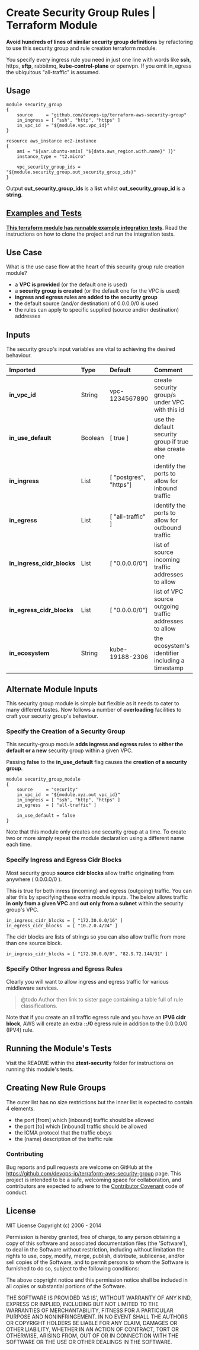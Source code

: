 
# Create Security Group Rules | Terraform Module

**Avoid hundreds of lines of similar security group definitions** by refactoring to use this security group and rule creation terraform module.

You specify every ingress rule you need in just one line with words like **ssh**, https, **sftp**, rabbitmq, **kube-control-plane** or openvpn. If you omit in_egress the ubiquitous "all-traffic" is assumed.

## Usage

    module security_group
    {
        source     = "github.com/devops-ip/terraform-aws-security-group"
        in_ingress = [ "ssh", "http", "https" ]
        in_vpc_id  = "${module.vpc.vpc_id}"
    }

    resource aws_instance ec2-instance
    {
        ami = "${var.ubuntu-amis[ "${data.aws_region.with.name}" ]}"
        instance_type = "t2.micro"

        vpc_security_group_ids = "${module.security_group.out_security_group_ids}"
    }

Output **out_security_group_ids** is a **list** whilst **out_security_group_id** is a **string**.

## [Examples and Tests](test-security.group)

**[This terraform module has runnable example integration tests](test-security.group)**. Read the instructions on how to clone the project and run the integration tests.


## Use Case

What is the use case flow at the heart of this security group rule creation module?

- a **VPC is provided** (or the default one is used)
- a **security group is created** (or the default one for the VPC is used)
- **ingress and egress rules are added to the security group**
- the default source (and/or destination) of 0.0.0.0/0 is used
- the rules can apply to specific supplied (source and/or destination) addresses


## Inputs

The security group's input variables are vital to achieving the desired behaviour.

| Imported | Type | Default | Comment |
|:-------- |:---- |:------- |:------- |
**in_vpc_id** | String | vpc-1234567890 | create security group/s under VPC with this id
**in_use_default** | Boolean | [ true ] | use the default security group if true else create one
**in_ingress** | List | [ "postgres", "https"] | identify the ports to allow for inbound traffic
**in_egress** | List | [ "all-traffic" ] | identify the ports to allow for outbound traffic
**in_ingress_cidr_blocks** | List | [ "0.0.0.0/0"] | list of source incoming traffic addresses to allow
**in_egress_cidr_blocks** | List | [ "0.0.0.0/0"] | list of VPC source outgoing traffic addresses to allow
**in_ecosystem** | String | kube-19188-2306 | the ecosystem's identifier including a timestamp

## Alternate Module Inputs

This security group module is simple but flexible as it needs to cater to many different tastes. Now follows a number of **overloading** facilities to craft your security group's behaviour.

### Specify the Creation of a Security Group
This security-group module **adds ingress and egress rules** to **either the default or a new** security group within a given VPC.


Passing **false** to the **in_use_default** flag causes the **creation of a security group**.

    module security_group_module
    {
        source     = "security"
        in_vpc_id  = "${module.xyz.out_vpc_id}"
        in_ingress = [ "ssh", "http", "https" ]
        in_egress  = [ "all-traffic" ]

        in_use_default = false
    }

Note that this module only creates one security group at a time. To create two or more simply repeat the module declaration using a different name each time.

### Specify Ingress and Egress Cidr Blocks

Most security group **source cidr blocks** allow traffic originating from anywhere ( 0.0.0.0/0 ).

This is true for both inress (incoming) and egress (outgoing) traffic. You can alter this by specifying these extra module inputs. The below allows traffic **in only from a given VPC** and **out only from a subnet** within the security group's VPC.

    in_ingress_cidr_blocks = [ "172.30.0.0/16" ]
    in_egress_cidr_blocks  = [ "10.2.0.4/24" ]

The cidr blocks are lists of strings so you can also allow traffic from more than one source block.

    in_ingress_cidr_blocks = [ "172.30.0.0/0", "82.9.72.144/31" ]

### Specify Other Ingress and Egress Rules

Clearly you will want to allow ingress and egress traffic for various middleware services.

> @todo Author then link to sister page containing a table full of rule classifications.

Note that if you create an all traffic egress rule and you have an **IPV6 cidr block**, AWS will create an extra **::/0** egress rule in addition to the 0.0.0.0/0 (IPV4) rule.

## Running the Module's Tests

Visit the README within the **ztest-security** folder for instructions on running this module's tests.

## Creating New Rule Groups

The outer list has no size restrictions but the inner list is expected to contain 4 elements.

- the port [from] which [inbound] traffic should be allowed
- the port [to] which [inbound] traffic should be allowed
- the ICMA protocol that the traffic obeys
- the (name) description of the traffic rule

### Contributing

Bug reports and pull requests are welcome on GitHub at the https://github.com/devops-ip/terraform-aws-security-group page. This project is intended to be a safe, welcoming space for collaboration, and contributors are expected to adhere to the [Contributor Covenant](http://contributor-covenant.org) code of conduct.

License
-------

MIT License
Copyright (c) 2006 - 2014

Permission is hereby granted, free of charge, to any person obtaining
a copy of this software and associated documentation files (the
'Software'), to deal in the Software without restriction, including
without limitation the rights to use, copy, modify, merge, publish,
distribute, sublicense, and/or sell copies of the Software, and to
permit persons to whom the Software is furnished to do so, subject to
the following conditions:

The above copyright notice and this permission notice shall be
included in all copies or substantial portions of the Software.

THE SOFTWARE IS PROVIDED 'AS IS', WITHOUT WARRANTY OF ANY KIND,
EXPRESS OR IMPLIED, INCLUDING BUT NOT LIMITED TO THE WARRANTIES OF
MERCHANTABILITY, FITNESS FOR A PARTICULAR PURPOSE AND NONINFRINGEMENT.
IN NO EVENT SHALL THE AUTHORS OR COPYRIGHT HOLDERS BE LIABLE FOR ANY
CLAIM, DAMAGES OR OTHER LIABILITY, WHETHER IN AN ACTION OF CONTRACT,
TORT OR OTHERWISE, ARISING FROM, OUT OF OR IN CONNECTION WITH THE
SOFTWARE OR THE USE OR OTHER DEALINGS IN THE SOFTWARE.
